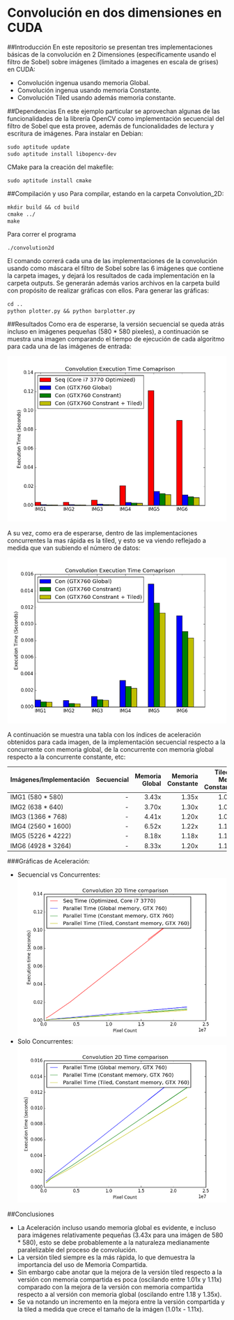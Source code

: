 Convolución en dos dimensiones en CUDA
======================================
##Introducción
En este repositorio se presentan tres implementaciones básicas de la convolución en 2 Dimensiones (específicamente usando el filtro de Sobel) sobre imágenes (limitado a imagenes en escala de grises) en CUDA:

* Convolución ingenua usando memoria Global.
* Convolución ingenua usando memoria Constante.
* Convolución Tiled usando además memoria constante.

##Dependencias
En este ejemplo particular se aprovechan algunas de las funcionalidades de la librería OpenCV como implementación secuencial del filtro de Sobel que esta provee, además de funcionalidades de lectura y escritura de imágenes. Para instalar en Debian:

    sudo aptitude update
    sudo aptitude install libopencv-dev
  
CMake para la creación del makefile:

    sudo aptitude install cmake
  
##Compilación y uso
Para compilar, estando en la carpeta Convolution_2D:

    mkdir build && cd build
    cmake ../
    make

Para correr el programa

    ./convolution2d
  
El comando correrá cada una de las implementaciones de la convolución usando como máscara el filtro de Sobel sobre las 6 imágenes que contiene la carpeta images, y dejará los resultados de cada implementación en la carpeta outputs. Se generarán además varios archivos en la carpeta build con propósito de realizar gráficas con ellos.
Para generar las gráficas:

    cd ..
    python plotter.py && python barplotter.py
    
##Resultados
Como era de esperarse, la versión secuencial se queda atrás incluso en imágenes pequeñas (580 * 580 pixeles), a continuación se muestra una imagen comparando el tiempo de ejecución de cada algoritmo para cada una de las imágenes de entrada:

![](https://raw.githubusercontent.com/caal-15/CUDA_Course/master/Convolution_2D/doc/Bar_All.png)

A su vez, como era de esperarse, dentro de las implementaciones concurrentes la mas rápida es la tiled, y esto se va viendo reflejado a medida que van subiendo el número de datos:

![](https://raw.githubusercontent.com/caal-15/CUDA_Course/master/Convolution_2D/doc/Bar_Concurrent.png)

A continuación se muestra una tabla con los índices de aceleración obtenidos para cada imagen, de la implementación secuencial respecto a la concurrente con memoria global, de la concurrente con memoria global respecto a la concurrente constante, etc:

|Imágenes/Implementación|Secuencial|Memoria Global|Memoria Constante|Tiled + Mem. Constante|
|-----------------------|---------:|-------------:|----------------:|---------------------:|
|IMG1 (580 * 580)       |-         |3.43x         |1.35x            |1.04x                 |
|IMG2 (638 * 640)       |-         |3.70x         |1.30x            |1.01x                 |
|IMG3 (1366 * 768)      |-         |4.41x         |1.20x            |1.06x                 |
|IMG4 (2560 * 1600)     |-         |6.52x         |1.22x            |1.10x                 |
|IMG5 (5226 * 4222)     |-         |8.18x         |1.18x            |1.11x                 |
|IMG6 (4928 * 3264)     |-         |8.33x         |1.20x            |1.10x                 |

###Gráficas de Aceleración:
* Secuencial vs Concurrentes:
    ![](https://raw.githubusercontent.com/caal-15/CUDA_Course/master/Convolution_2D/doc/All.png)
* Solo Concurrentes:
    ![](https://raw.githubusercontent.com/caal-15/CUDA_Course/master/Convolution_2D/doc/Concurrent.png)

##Conclusiones
* La Aceleración incluso usando memoria global es evidente, e incluso para imágenes relativamente pequeñas (3.43x para una imágen de 580 * 580), esto se debe probablemente a la naturaleza medianamente paralelizable del proceso de convolución.
* La versión tiled siempre es la más rápida, lo que demuestra la importancia del uso de Memoria Compartida.
* Sin embargo cabe anotar que la mejora de la versión tiled respecto a la versión con memoria compartida es poca (oscilando entre 1.01x y 1.11x) comparado con la mejora de la versión con memoria compartida respecto a al versión con memoria global (oscilando entre 1.18 y 1.35x).
* Se va notando un incremento en la mejora entre la versión compartida y la tiled a medida que crece el tamaño de la imágen (1.01x - 1.11x).

